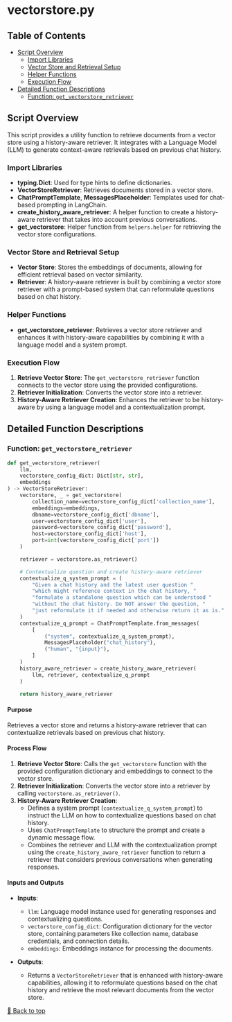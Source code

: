 # vectorstore.py

## Table of Contents <a name="table-of-contents"></a>
- [Script Overview](#script-overview)
  - [Import Libraries](#import-libraries)
  - [Vector Store and Retrieval Setup](#vector-store-and-retrieval-setup)
  - [Helper Functions](#helper-functions)
  - [Execution Flow](#execution-flow)
- [Detailed Function Descriptions](#detailed-function-descriptions)
  - [Function: `get_vectorstore_retriever`](#function-get_vectorstore_retriever)

## Script Overview <a name="script-overview"></a>
This script provides a utility function to retrieve documents from a vector store using a history-aware retriever. It integrates with a Language Model (LLM) to generate context-aware retrievals based on previous chat history.

### Import Libraries <a name="import-libraries"></a>
- **typing.Dict**: Used for type hints to define dictionaries.
- **VectorStoreRetriever**: Retrieves documents stored in a vector store.
- **ChatPromptTemplate**, **MessagesPlaceholder**: Templates used for chat-based prompting in LangChain.
- **create_history_aware_retriever**: A helper function to create a history-aware retriever that takes into account previous conversations.
- **get_vectorstore**: Helper function from `helpers.helper` for retrieving the vector store configurations.

### Vector Store and Retrieval Setup <a name="vector-store-and-retrieval-setup"></a>
- **Vector Store**: Stores the embeddings of documents, allowing for efficient retrieval based on vector similarity.
- **Retriever**: A history-aware retriever is built by combining a vector store retriever with a prompt-based system that can reformulate questions based on chat history.

### Helper Functions <a name="helper-functions"></a>
- **get_vectorstore_retriever**: Retrieves a vector store retriever and enhances it with history-aware capabilities by combining it with a language model and a system prompt.

### Execution Flow <a name="execution-flow"></a>
1. **Retrieve Vector Store**: The `get_vectorstore_retriever` function connects to the vector store using the provided configurations.
2. **Retriever Initialization**: Converts the vector store into a retriever.
3. **History-Aware Retriever Creation**: Enhances the retriever to be history-aware by using a language model and a contextualization prompt.

## Detailed Function Descriptions <a name="detailed-function-descriptions"></a>

### Function: `get_vectorstore_retriever` <a name="function-get_vectorstore_retriever"></a>
```python
def get_vectorstore_retriever(
    llm,
    vectorstore_config_dict: Dict[str, str],
    embeddings
) -> VectorStoreRetriever:
    vectorstore, _ = get_vectorstore(
        collection_name=vectorstore_config_dict['collection_name'],
        embeddings=embeddings,
        dbname=vectorstore_config_dict['dbname'],
        user=vectorstore_config_dict['user'],
        password=vectorstore_config_dict['password'],
        host=vectorstore_config_dict['host'],
        port=int(vectorstore_config_dict['port'])
    )

    retriever = vectorstore.as_retriever()

    # Contextualize question and create history-aware retriever
    contextualize_q_system_prompt = (
        "Given a chat history and the latest user question "
        "which might reference context in the chat history, "
        "formulate a standalone question which can be understood "
        "without the chat history. Do NOT answer the question, "
        "just reformulate it if needed and otherwise return it as is."
    )
    contextualize_q_prompt = ChatPromptTemplate.from_messages(
        [
            ("system", contextualize_q_system_prompt),
            MessagesPlaceholder("chat_history"),
            ("human", "{input}"),
        ]
    )
    history_aware_retriever = create_history_aware_retriever(
        llm, retriever, contextualize_q_prompt
    )

    return history_aware_retriever
```
#### Purpose

Retrieves a vector store and returns a history-aware retriever that can contextualize retrievals based on previous chat history.

#### Process Flow

1. **Retrieve Vector Store**: Calls the `get_vectorstore` function with the provided configuration dictionary and embeddings to connect to the vector store.
2. **Retriever Initialization**: Converts the vector store into a retriever by calling `vectorstore.as_retriever()`.
3. **History-Aware Retriever Creation**:
   - Defines a system prompt (`contextualize_q_system_prompt`) to instruct the LLM on how to contextualize questions based on chat history.
   - Uses `ChatPromptTemplate` to structure the prompt and create a dynamic message flow.
   - Combines the retriever and LLM with the contextualization prompt using the `create_history_aware_retriever` function to return a retriever that considers previous conversations when generating responses.

#### Inputs and Outputs

- **Inputs**:
  - `llm`: Language model instance used for generating responses and contextualizing questions.
  - `vectorstore_config_dict`: Configuration dictionary for the vector store, containing parameters like collection name, database credentials, and connection details.
  - `embeddings`: Embeddings instance for processing the documents.

- **Outputs**:
  - Returns a `VectorStoreRetriever` that is enhanced with history-aware capabilities, allowing it to reformulate questions based on the chat history and retrieve the most relevant documents from the vector store.

[🔼 Back to top](#table-of-contents)
